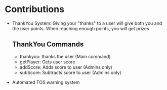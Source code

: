 # Contributions

- ThankYou System: Giving your "thanks" to a user will give both you and the user points. When reaching enough points, you will get prizes  

	## ThankYou Commands
	- thankyou: thanks the user (Main command)
	- getPlayer: Gets user score
	- addScore: Adds score to user (Admins only)
	- subScore: Subtracts score to user (Admins only)

- Automated TOS warning system